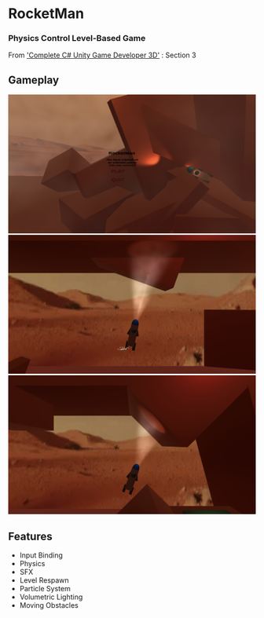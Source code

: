 # RocketMan 
### Physics Control Level-Based Game
From 
['Complete C# Unity Game Developer 3D'](https://www.udemy.com/share/101Wey3@occDr7pKXv2cfZCobbnh2lkze5Pmjp_IYD8EG3oD64DJT-iMI25hix9VCl3EPx0T/) : Section 3

## Gameplay

<div align="center">

<img src="screenshots/gameplay1.png" alt="Gameplay Screenshot" width="550"/>
<img src="screenshots/gameplay2.png" alt="Gameplay Screenshot" width="550"/>
<img src="screenshots/gameplay3.png" alt="Gameplay Screenshot" width="550"/>

</div>

## Features
- Input Binding
- Physics
- SFX
- Level Respawn
- Particle System
- Volumetric Lighting
- Moving Obstacles
